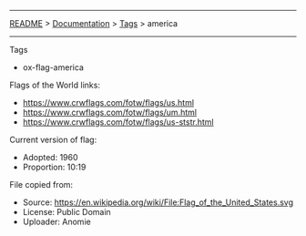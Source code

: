 ___

[README](./../../../../README.md) > [Documentation](./../../../../doc/documentation-index.md) > [Tags](./../../../../doc/tags.md) > america
___

Tags
- ox-flag-america

Flags of the World links:
- https://www.crwflags.com/fotw/flags/us.html
- https://www.crwflags.com/fotw/flags/um.html
- https://www.crwflags.com/fotw/flags/us-ststr.html

Current version of flag:
- Adopted: 1960
- Proportion: 10:19

File copied from:
- Source:  https://en.wikipedia.org/wiki/File:Flag_of_the_United_States.svg
- License: Public Domain
- Uploader: Anomie

